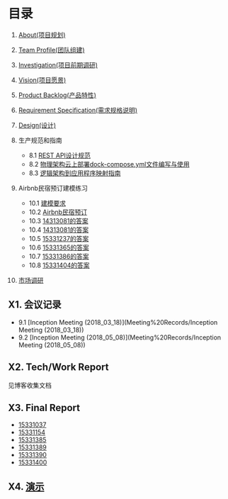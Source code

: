 # 目录

1. [About(项目规划)](About)

2. [Team Profile(团队组建)](Team%20Profile)

3. [Investigation(项目前期调研)](Investigation)

4. [Vision(项目愿景)](Vision)

5. [Product Backlog(产品特性)](Product%20Backlog)

6. [Requirement Specification(需求规格说明)](Requirement%20Specification/需求分析文档)

7. [Design(设计)](Design/设计文档)

8. 生产规范和指南

    - 8.1 [REST API设计规范](生产规范与指南/REST%20API设计规范)
    - 8.2 [物理架构云上部署dock-compose.yml文件编写与使用](生产规范与指南/物理架构云上部署dock-compose.yml文件编写与使用)
    - 8.3 [逻辑架构到应用程序映射指南](生产规范与指南/逻辑架构到应用程序映射指南)

9. Airbnb民宿预订建模练习

    - 10.1 [建模要求](Airbnb民宿预订建模练习/建模要求)
    - 10.2 [Airbnb民宿预订](Airbnb民宿预订建模练习/Airbnb民宿预订)
    - 10.3 [14313081的答案](Airbnb民宿预订建模练习/建模者答案与评价/)
    - 10.4 [14313081的答案](Airbnb民宿预订建模练习/建模者答案与评价/14313081/14313081)
    - 10.5 [15331237的答案](Airbnb民宿预订建模练习/建模者答案与评价/15331237/Answer)
    - 10.6 [15331365的答案](Airbnb民宿预订建模练习/建模者答案与评价/15331365/搜索民宿详细用例文档)
    - 10.7 [15331386的答案](Airbnb民宿预订建模练习/建模者答案与评价/15331386/15331386)
    - 10.8 [15331404的答案](Airbnb民宿预订建模练习/建模者答案与评价/15331404/2018-05-12-systemHW7)

10. [市场调研](市场调研/README)

## X1. 会议记录

- 9.1 [Inception Meeting (2018_03_18)](Meeting%20Records/Inception Meeting (2018_03_18))
- 9.2 [Inception Meeting (2018_05_08)](Meeting%20Records/Inception Meeting (2018_05_08))

## X2. Tech/Work Report

见博客收集文档

## X3. Final Report

- [15331037](Final%20Report/15331037)
- [15331154](Final%20Report/15331154)
- [15331385](Final%20Report/15331385)
- [15331389](Final%20Report/15331389)
- [15331390](Final%20Report/15331390)
- [15331400](Final%20Report/15331400)

## X4. [演示](演示/演示)
